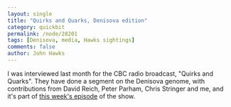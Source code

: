 ```yaml
---
layout: single 
title: "Quirks and Quarks, Denisova edition" 
category: quickbit
permalink: /node/28201
tags: [Denisova, media, Hawks sightings] 
comments: false 
author: John Hawks 
---
```



I was interviewed last month for the CBC radio broadcast, "Quirks and Quarks". They have done a segment on the Denisova genome, with contributions from David Reich, Peter Parham, Chris Stringer and me, and it's part of <a href="http://www.cbc.ca/quirks/episode/2011/10/22/october-22-2011/">this week's episode</a> of the show. 



